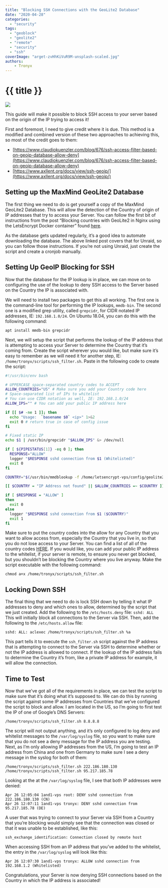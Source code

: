 ```yaml
---
title: "Blocking SSH Connections with the GeoLite2 Database"
date: "2020-04-28"
categories: 
  - "security"
tags: 
  - "geoblock"
  - "geolite2"
  - "remote"
  - "security"
  - "ssh"
coverImage: "arget-zvHhKiVuR9M-unsplash-scaled.jpg"
authors:
    - Tronyx
---
```


# {{ title }}

<img src="images/{{ coverImage}}"></img>

This guide will make it possible to block SSH access to your server based on the origin of the IP trying to access it!

First and foremost, I need to give credit where it is due. This method is a modified and combined version of these two approaches to achieving this, so most of the credit goes to them:

- [https://www.claudiokuenzler.com/blog/676/ssh-access-filter-based-on-geoip-database-allow-deny](https://www.claudiokuenzler.com/blog/676/ssh-access-filter-based-on-geoip-database-allow-deny)
- [https://www.axllent.org/docs/view/ssh-geoip/](https://www.axllent.org/docs/view/ssh-geoip/)

## Setting up the MaxMind GeoLite2 Database

The first thing we need to do is get yourself a copy of the MaxMind GeoLite2 Database. This will allow the detection of the Country of origin of IP addresses that try to access your Server. You can follow the first bit of instructions from the post “Blocking countries with GeoLite2 in Nginx using the LetsEncrypt Docker container” found [here](https://technicalramblings.com/blog/blocking-countries-with-geolite2-using-the-letsencrypt-docker-container/).

As the database gets updated regularly, it’s a good idea to automate downloading the database. The above linked post covers that for Unraid, so you can follow those instructions. If you’re not using Unraid, just create the script and create a cronjob manually.

## Setting Up GeoIP Blocking for SSH

Now that the database for the IP lookup is in place, we can move on to configuring the use of the lookup to deny SSH access to the Server based on the Country the IP is associated with.

We will need to install two packages to get this all working. The first one is the command-line tool for performing the IP lookups, `mmdb-bin`. The second one is a modified grep utility, called `grepcidr`, for CIDR notated IP addresses, IE: `192.168.1.0/24`. On Ubuntu 18.04, you can do this with the following command:

`apt install mmdb-bin grepcidr`

Next, we will setup the script that performs the lookup of the IP address that is attempting to access your Server to determine the Country that it’s coming from. Create the script wherever you would like, but make sure it’s easy to remember as we will need it for another step, IE: `/home/tronyx/scripts/ssh_filter.sh`. Paste in the following code to create the script:

```bash
#!/usr/bin/env bash

# UPPERCASE space-separated country codes to ACCEPT
ALLOW_COUNTRIES="US" # Make sure you add your Country code here
# Space-separated list of IPs to whitelist
# You can use CIDR notation as well, IE: 192.168.1.0/24
ALLOW_IPS="" # You can add your public IP address here

if [[ $# -ne 1 ]]; then
  echo "Usage:  `basename $0` <ip>" 1>&2
  exit 0 # return true in case of config issue
fi

# Fixed static IP
echo $1 | /usr/bin/grepcidr "$ALLOW_IPS" &> /dev/null

if [ ${PIPESTATUS[1]} -eq 0 ]; then
  RESPONSE="ALLOW"
  logger "$RESPONSE sshd connection from $1 (Whitelisted)"
  exit 0
fi

COUNTRY="$(/usr/bin/mmdblookup -f /home/letsencrypt-vps/config/geolite2/GeoLite2-City.mmdb -i "$1" country iso_code 2>&1| awk -F '"' '{ print $2 }'|head -n 2|tail -n 1)"

[[ $COUNTRY = "IP Address not found" || $ALLOW_COUNTRIES =~ $COUNTRY ]] && RESPONSE="ALLOW" || RESPONSE="DENY"

if [ $RESPONSE = "ALLOW" ]
then
  exit 0
else
  logger "$RESPONSE sshd connection from $1 ($COUNTRY)"
  exit 1
fi
```

Make sure to put the country codes into the allow for any Country that you want to allow access from, especially the Country that you live in, so that you do not lose access to your Server. You can find a list of all of the country codes [HERE](https://dev.maxmind.com/geoip/legacy/codes/iso3166/). If you would like, you can add your public IP address to the whitelist, if your server is remote, to ensure you never get blocked, but you shouldn’t be blocking the Country where you live anyway. Make the script executable with the following command:

`chmod a+x /home/tronyx/scripts/ssh_filter.sh`

## Locking Down SSH

The final thing that we need to do is lock SSH down by telling it what IP addresses to deny and which ones to allow, determined by the script that we just created. Add the following to the `/etc/hosts.deny` file: `sshd: ALL` This will initially block all connections to the Server via SSH. Then, add the following to the `/etc/hosts.allow` file:

`sshd: ALL: aclexec /home/tronyx/scripts/ssh_filter.sh %a`

This part tells it to execute the `ssh_filter.sh` script against the IP address that is attempting to connect to the Server via SSH to determine whether or not the IP address is allowed to connect. If the lookup of the IP address fails to determine the Country it’s from, like a private IP address for example, it will allow the connection.

## Time to Test

Now that we’ve got all of the requirements in place, we can test the script to make sure that it’s doing what it’s supposed to. We can do this by running the script against some IP addresses from Countries that we’ve configured the script to block and allow. I am located in the US, so I’m going to first test the IP of one of Google’s DNS Servers:

`/home/tronyx/scripts/ssh_filter.sh 8.8.8.8`

The script will not output anything, and it’s only configured to log deny and whitelist messages to the `/var/log/syslog` file, so you want to make sure that you do not see a deny message for the IP address you are testing. Next, as I’m only allowing IP addresses from the US, I’m going to test an IP address from China and one from Germany to make sure I see a deny message in the syslog for both of them:

`/home/tronyx/scripts/ssh_filter.sh 222.186.180.130 /home/tronyx/scripts/ssh_filter.sh 95.217.185.78`

Looking at the at the `/var/log/syslog` file, I see that both IP addresses were denied:

```log
Apr 26 12:05:04 1and1-vps root: DENY sshd connection from 222.186.180.130 (CN)
Apr 26 12:07:11 1and1-vps tronyx: DENY sshd connection from 95.217.185.78 (DE)
```

A user that was trying to connect to your Server via SSH from a Country that you’re blocking would simply see that the connection was closed or that it was unable to be established, like this:

`ssh_exchange_identification: Connection closed by remote host`

When accessing SSH from an IP address that you’ve added to the whitelist, the entry in the `/var/log/syslog` will look like this:

```log
Apr 26 12:07:30 1and1-vps tronyx: ALLOW sshd connection from 192.168.1.2 (Whitelisted)
```

Congratulations, your Server is now denying SSH connections based on the Country in which the IP address is associated!
